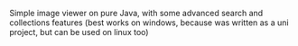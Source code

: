 Simple image viewer on pure Java, with some advanced search and collections features (best works on windows, because was written as a uni project, but can be used on linux too)
